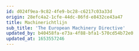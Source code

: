 ```yaml
---
id: d024f9ea-9c82-4fe9-bc28-c6217c03a33d
origin: 28efc4a2-1cfe-44dc-86fd-e8432ce43a47
title: Machinerichtlijn
sub_title: 'The European Machinery Directive'
updated_by: b40458fa-e73a-4f88-bfa1-570cd54b72e0
updated_at: 1653557246
---
```

